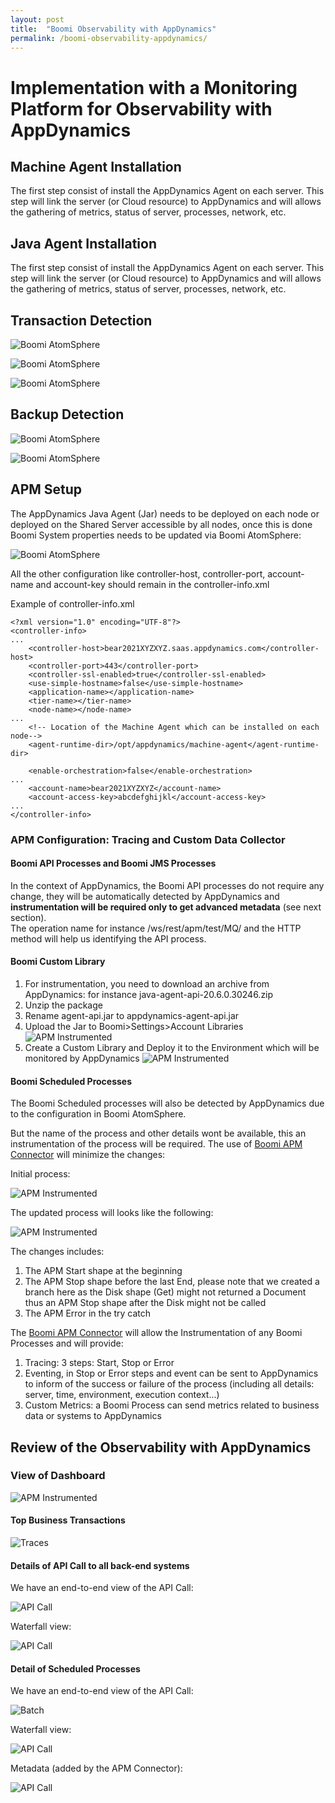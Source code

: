 ```yaml
---
layout: post
title:  "Boomi Observability with AppDynamics"
permalink: /boomi-observability-appdynamics/
---
```

Implementation with a Monitoring Platform for Observability with AppDynamics
===========================================================

## Machine Agent Installation

The first step consist of install the AppDynamics Agent on each server. This step will link the server (or Cloud resource) to AppDynamics and will allows the gathering of metrics, status of server, processes, network, etc.

## Java Agent Installation

The first step consist of install the AppDynamics Agent on each server. This step will link the server (or Cloud resource) to AppDynamics and will allows the gathering of metrics, status of server, processes, network, etc.

## Transaction Detection

![Boomi AtomSphere](/assets/boomi-observability-appdynamics/transaction-detection-a.png)

![Boomi AtomSphere](/assets/boomi-observability-appdynamics/transaction-detection-b.png)

![Boomi AtomSphere](/assets/boomi-observability-appdynamics/transaction-detection-c.png)

## Backup Detection

![Boomi AtomSphere](/assets/boomi-observability-appdynamics/backend-detection-a.png)

![Boomi AtomSphere](/assets/boomi-observability-appdynamics/backend-detection-b.png)

## APM Setup

The AppDynamics Java Agent (Jar) needs to be deployed on each node or deployed on the Shared Server accessible by all nodes, once this is done Boomi System properties needs to be updated via Boomi AtomSphere:  

![Boomi AtomSphere](/assets/boomi-observability-appdynamics/boomi-config-appdynamics.png)

All the other configuration like controller-host, controller-port, account-name and account-key should remain in the controller-info.xml

Example of controller-info.xml
```
<?xml version="1.0" encoding="UTF-8"?>
<controller-info>
...  
    <controller-host>bear2021XYZXYZ.saas.appdynamics.com</controller-host>
    <controller-port>443</controller-port>
    <controller-ssl-enabled>true</controller-ssl-enabled>
    <use-simple-hostname>false</use-simple-hostname>
    <application-name></application-name>
    <tier-name></tier-name>
    <node-name></node-name>
...
    <!-- Location of the Machine Agent which can be installed on each node-->
    <agent-runtime-dir>/opt/appdynamics/machine-agent</agent-runtime-dir>

    <enable-orchestration>false</enable-orchestration>
...
    <account-name>bear2021XYZXYZ</account-name>
    <account-access-key>abcdefghijkl</account-access-key>
...
</controller-info>
```

### APM Configuration: Tracing and Custom Data Collector

#### Boomi API Processes and Boomi JMS Processes

In the context of AppDynamics, the Boomi API processes do not require any change, they will be automatically detected by AppDynamics and **instrumentation will be required only to get advanced metadata** (see next section).  
The operation name for instance /ws/rest/apm/test/MQ/ and the HTTP method will help us identifying the API process.

#### Boomi Custom Library

1. For instrumentation, you need to download an archive from AppDynamics: for instance java-agent-api-20.6.0.30246.zip
2. Unzip the package
3. Rename agent-api.jar to appdynamics-agent-api.jar
4. Upload the Jar to Boomi>Settings>Account Libraries
![APM Instrumented](/assets/boomi-observability-appdynamics/customlib-upload-jar.png)  
5. Create a Custom Library and Deploy it to the Environment which will be monitored by AppDynamics
![APM Instrumented](/assets/boomi-observability-appdynamics/customlib-create.png)

#### Boomi Scheduled Processes

The Boomi Scheduled processes will also be detected by AppDynamics due to the configuration in Boomi AtomSphere. 

But the name of the process and other details wont be available, this an instrumentation of the process will be required. The use of [Boomi APM Connector](https://github.com/anthonyrabiaza/boomiapm) will minimize the changes:  

Initial process:

![APM Instrumented](/assets/boomi-observability-appdynamics/boomi-process-3.png)  

The updated process will looks like the following:  

![APM Instrumented](/assets/boomi-observability-appdynamics/boomi-process-1-apm.png)  

The changes includes:

1.  The APM Start shape at the beginning
2.  The APM Stop shape before the last End, please note that we created a branch here as the Disk shape (Get) might not returned a Document thus an APM Stop shape after the Disk might not be called
3.  The APM Error in the try catch

The [Boomi APM Connector](https://github.com/anthonyrabiaza/boomiapm) will allow the Instrumentation of any Boomi Processes and will provide:

1.  Tracing: 3 steps: Start, Stop or Error
2.  Eventing, in Stop or Error steps and event can be sent to AppDynamics to inform of the success or failure of the process (including all details: server, time, environment, execution context...)
3.  Custom Metrics: a Boomi Process can send metrics related to business data or systems to AppDynamics

## Review of the Observability with AppDynamics

### View of Dashboard

![APM Instrumented](/assets/boomi-observability-appdynamics/dashboard.png)  

#### Top Business Transactions

![Traces](/assets/boomi-observability-appdynamics/top-business-tx.png)

####   Details of API Call to all back-end systems
We have an end-to-end view of the API Call:

![API Call](/assets/boomi-observability-appdynamics/transaction-detail.png)

Waterfall view:

![API Call](/assets/boomi-observability-appdynamics/transaction-waterfall.png)

#### Detail of Scheduled Processes

We have an end-to-end view of the API Call:

![Batch](/assets/boomi-observability-appdynamics/transaction-2-detail.png)

Waterfall view:

![API Call](/assets/boomi-observability-appdynamics/transaction-2-waterfall.png)

Metadata (added by the APM Connector):

![API Call](/assets/boomi-observability-appdynamics/transaction-2-datacollector.png)